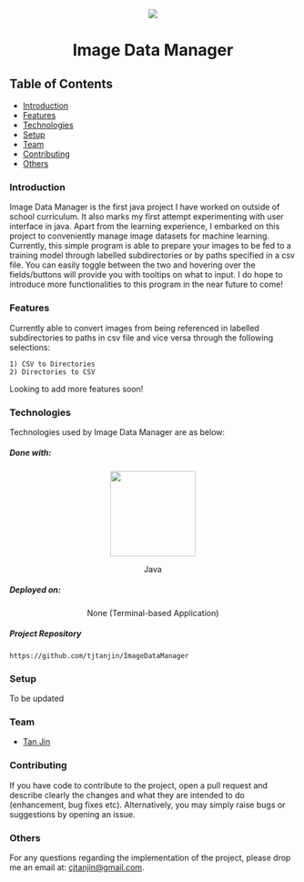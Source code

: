 <p align="center">
  <img src="https://i.imgur.com/QvQsdj4.png" />
  <h1 align="center">Image Data Manager</h1>
</p>

## Table of Contents
* [Introduction](#introduction)
* [Features](#features)
* [Technologies](#technologies)
* [Setup](#setup)
* [Team](#team)
* [Contributing](#contributing)
* [Others](#others)

### Introduction
Image Data Manager is the first java project I have worked on outside of school curriculum. It also marks my first attempt experimenting with user interface in java. Apart from the learning experience, I embarked on this project to conveniently manage image datasets for machine learning. Currently, this simple program is able to prepare your images to be fed to a training model through labelled subdirectories or by paths specified in a csv file. You can easily toggle between the two and hovering over the fields/buttons will provide you with tooltips on what to input. I do hope to introduce more functionalities to this program in the near future to come!

### Features
Currently able to convert images from being referenced in labelled subdirectories to paths in csv file and vice versa through the following selections:
```
1) CSV to Directories
2) Directories to CSV
```
Looking to add more features soon!

### Technologies
Technologies used by Image Data Manager are as below:
##### Done with:
<p align="center">
  <img height="150" width="150" src="https://i.imgur.com/5zlrxVc.png"/>
</p>
<p align="center">
Java
</p>

##### Deployed on:
<p align="center">
None (Terminal-based Application)
</p>

##### Project Repository
```
https://github.com/tjtanjin/ImageDataManager
```

### Setup
To be updated

### Team
* [Tan Jin](https://github.com/tjtanjin)

### Contributing
If you have code to contribute to the project, open a pull request and describe clearly the changes and what they are intended to do (enhancement, bug fixes etc). Alternatively, you may simply raise bugs or suggestions by opening an issue.

### Others
For any questions regarding the implementation of the project, please drop me an email at: cjtanjin@gmail.com.

